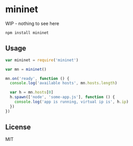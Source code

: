 # mininet

WIP - nothing to see here

```
npm install mininet
```

## Usage

``` js
var mininet = require('mininet')

var mn = mininet()

mn.on('ready', function () {
  console.log('available hosts', mn.hosts.length)

  var h = mn.hosts[0]
  h.spawn(['node', 'some-app.js'], function () {
    console.log('app is running, virtual ip is', h.ip)
  })
})
```

## License

MIT
